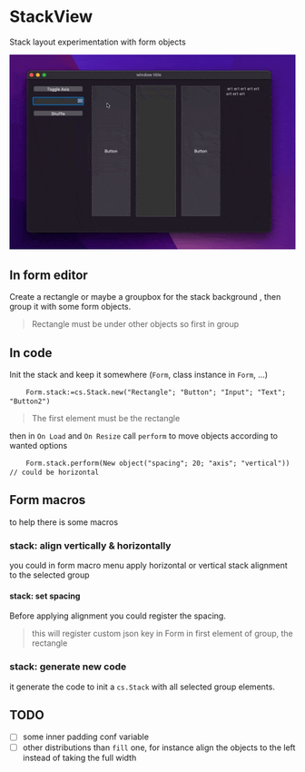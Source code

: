 # StackView

 Stack layout experimentation with form objects

![Screencast](Screencast.gif)

## In form editor

Create a rectangle or maybe a groupbox for the stack background , then group it with some form objects.

> Rectangle must be under other objects so first in group

## In code

Init the stack and keep it somewhere (`Form`, class instance in `Form`, ...)

```4d
	Form.stack:=cs.Stack.new("Rectangle"; "Button"; "Input"; "Text"; "Button2")
```
> The first element must be the rectangle

then in `On Load` and `On Resize` call `perform` to move objects according to wanted options

```4d
	Form.stack.perform(New object("spacing"; 20; "axis"; "vertical")) // could be horizontal
 ```

## Form macros

to help there is some macros

### stack: align vertically & horizontally

you could in form macro menu apply horizontal or vertical stack alignment to the selected group

#### stack: set spacing

Before applying alignment you could register the spacing.

> this will register custom json key in Form in first element of group, the rectangle

### stack: generate new code

it generate the code to init a `cs.Stack` with all selected group elements.

## TODO

- [ ] some inner padding conf variable
- [ ] other distributions than `fill` one, for instance align the objects to the left instead of taking the full width
